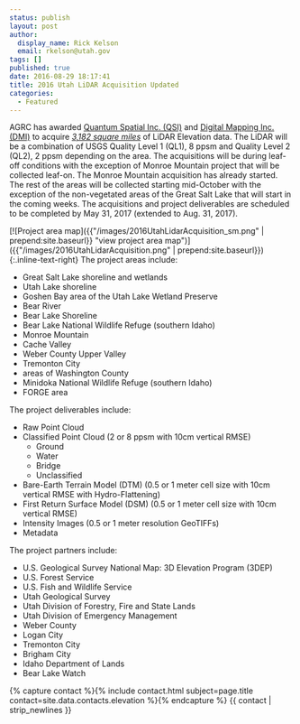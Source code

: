 ```yaml
---
status: publish
layout: post
author:
  display_name: Rick Kelson
  email: rkelson@utah.gov
tags: []
published: true
date: 2016-08-29 18:17:41
title: 2016 Utah LiDAR Acquisition Updated
categories:
  - Featured
---
```


AGRC has awarded [Quantum Spatial Inc. (QSI)](https://quantumspatial.com/) and [Digital Mapping Inc. (DMI)](http://admap.com) to acquire [*3,182 square miles*](https://www.arcgis.com/home/webmap/viewer.html?webmap=817e60a9c3374c95aab76c43876b8673&amp;extent=-117.1875,36.3217,-104.5752,43.2351 "view project areas in ArcGIS Online") of LiDAR Elevation data. The LiDAR will be a combination of USGS Quality Level 1 (QL1), 8 ppsm and Quality Level 2 (QL2), 2 ppsm depending on the area. The acquisitions will be during leaf-off conditions with the exception of Monroe Mountain project that will be collected leaf-on. The Monroe Mountain acquisition has already started. The rest of the areas will be collected starting mid-October with the exception of the non-vegetated areas of the Great Salt Lake that will start in the coming weeks. The acquisitions and project deliverables are scheduled to be completed by May 31, 2017 (extended to Aug. 31, 2017).

[![Project area map]({{"/images/2016UtahLidarAcquisition_sm.png" | prepend:site.baseurl}} "view project area map")]({{"/images/2016UtahLidarAcquisition.png" | prepend:site.baseurl}}){:.inline-text-right}
The project areas include:

- Great Salt Lake shoreline and wetlands
- Utah Lake shoreline
- Goshen Bay area of the Utah Lake Wetland Preserve
- Bear River
- Bear Lake Shoreline
- Bear Lake National Wildlife Refuge (southern Idaho)
- Monroe Mountain
- Cache Valley
- Weber County Upper Valley
- Tremonton City
- areas of Washington County
- Minidoka National Wildlife Refuge (southern Idaho)
- FORGE area

The project deliverables include:

- Raw Point Cloud
- Classified Point Cloud (2 or 8 ppsm with 10cm vertical RMSE)
  - Ground
  - Water
  - Bridge
  - Unclassified
- Bare-Earth Terrain Model (DTM) (0.5 or 1 meter cell size with 10cm vertical RMSE with Hydro-Flattening)
- First Return Surface Model (DSM) (0.5 or 1 meter cell size with 10cm vertical RMSE)
- Intensity Images (0.5 or 1 meter resolution GeoTIFFs)
- Metadata

The project partners include:

- U.S. Geological Survey National Map: 3D Elevation Program (3DEP)
- U.S. Forest Service
- U.S. Fish and Wildlife Service
- Utah Geological Survey
- Utah Division of Forestry, Fire and State Lands
- Utah Division of Emergency Management
- Weber County
- Logan City
- Tremonton City
- Brigham City
- Idaho Department of Lands
- Bear Lake Watch

{% capture contact %}{% include contact.html subject=page.title contact=site.data.contacts.elevation %}{% endcapture %}
{{ contact | strip_newlines }}
